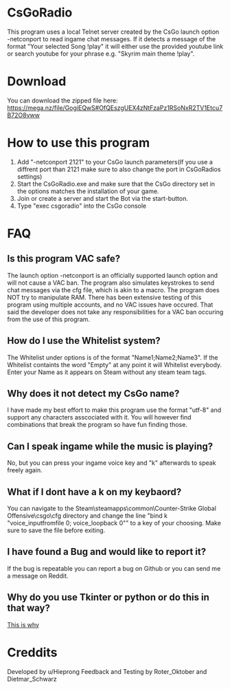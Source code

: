 # CsGoRadio
This program uses a local Telnet server created by the CsGo launch option -netconport to read ingame chat messages. If it detects a message of the format "Your selected Song !play" 
it will either use the provided youtube link or search youtube for your phrase e.g. "Skyrim main theme !play".
# Download
You can download the zipped file here: https://mega.nz/file/GogiEQwS#OfQEszgUEX4zNtFzaPz1RSoNxR2TV1Etcu7B72O8vww
# How to use this program
1. Add "-netconport 2121" to your CsGo launch parameters(If you use a diffrent port than 2121 make sure to also change the port in CsGoRadios settings)
2. Start the CsGoRadio.exe and make sure that the CsGo directory set in the options matches the installation of your game.
3. Join or create a server and start the Bot via the start-button.
4. Type "exec csgoradio" into the CsGo console
# FAQ
## Is this program VAC safe?
The launch option -netconport is an officially supported launch option and will not cause a VAC ban. The program also simulates keystrokes to send chat messages via the cfg file, which is akin to a macro.
The program does NOT try to manipulate RAM. There has been extensive testing of this program using multiple accounts, and no VAC issues have occured. That said the developer does not take any responsibilities for a VAC ban occuring from the use of this program.
##  How do I use the Whitelist system?
The Whitelist under options is of the format "Name1;Name2;Name3". If the Whitelist containts the word "Empty" at any point it will Whitelist everybody. Enter your Name as it appears on Steam without any steam team tags.
## Why does it not detect my CsGo name?
I have made my best effort to make this program use the format "utf-8" and support any characters asscociated with it. You will however find combinations that break the program so have fun finding those.
## Can I speak ingame while the music is playing?
No, but you can press your ingame voice key and "k" afterwards to speak freely again.
## What if I dont have a k on my keybaord?
You can navigate to the Steam\steamapps\common\Counter-Strike Global Offensive\csgo\cfg directory and change the line "bind k "voice_inputfromfile 0; voice_loopback 0"" to a key of your choosing. Make sure to save the file before exiting.
## I have found a Bug and would like to report it?
If the bug is repeatable you can report a bug on Github or you can send me a message on Reddit.
## Why do you use Tkinter or python or do this in that way?
[This is why](https://i.redd.it/hk54ti5n6tk11.png)
# Creddits
Developed by u/Hieprong
Feedback and Testing by Roter_Oktober and Dietmar_Schwarz
